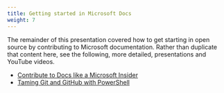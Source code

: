 ```yaml
---
title: Getting started in Microsoft Docs
weight: 7
---
```

<!-- markdownlint-disable MD041 -->

The remainder of this presentation covered how to get starting in open source by contributing to
Microsoft documentation. Rather than duplicate that content here, see the following, more detailed,
presentations and YouTube videos.

- [Contribute to Docs like a Microsoft Insider][01]
- [Taming Git and GitHub with PowerShell][02]

<!-- link references -->
[01]: /contributedocs/
[02]: /github/
